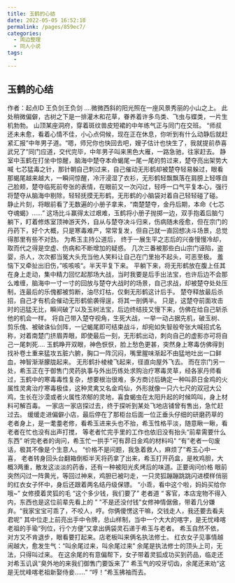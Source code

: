 ```yaml
---
title: 玉鹤的心结
date: 2022-05-05 16:52:18
permalink: /pages/859ec7/
categories:
  - 周边整理
  - 同人小说
tags:
  - 
---
```

## 玉鹤的心结
作者：起点ID 王负剑王负剑
....微微西斜的阳光照在一座风景秀丽的小山之上。 此处稍微偏僻，古树之下是一排灌木和花草，眷养着许多鸟类、飞虫与蝶类，一片生机勃勃。 山顶某座洞府，穿着斑纹兽皮短裙的中年练气正与同门在交班。 “师叔还未未愈，看着心情不佳，小心点伺候，现在正在休息，你听到有什么动静后就赶紧汇报”中年男子道。“嗯，师兄你也快回去吧，嫂子估计也快生了，我就提前恭喜武兄了”同门应道，交代完毕，中年男子叫来黑色大雁，一路急驰，往家赶去。 静室中玉鹤在打坐中惊醒，脑海中楚夺本命蝎尾一尾一尾的剪过来，楚夺亮出架势大喊 七芯猛毒之针，那针朝自己刺过来，自己催动无形鹤却被楚夺轻易躲过，眼看那蝎尾越来越大，一瞬间惊醒，冷汗浸湿了衣衫，无形鹤轻飘飘落在肩膀上轻啄自己脸颊，楚夺临死前夸张的表情，在眼前又一次闪过，轻呼一口气平复本心，强行将楚夺从脑海中剔除，轻轻抚摸无形鹤，无形鹤的小脑袋对着自己轻轻碰了碰。 静止片刻，将眼前看了无数遍的小册子拿来，“南楚楚夺，金丹后期，本命《七芯夺魂蝎》……” 这场比斗赢得太过艰难，玉鹤将小册子抛掷一边，双手抱着后脑勺躺下，盯着修炼室顶神游天外，自从与楚夺决斗归来，伤病随未痊愈，但在宗门的丹药下，好个大概，只是寒毒难产，常常复发，但自己就一直回想决斗场景，总觉得那里有些不对劲。 为希玉主持公道后， 终于一展生平之志后的兴奋慢慢冷却，取而代之得是空虚、伤病和不断增加的疑惑。 几次三番被那些白山宗门诬陷，盗婴，杀人，次次都当冤大头充当他人笑料让自己在门里抬不起头，可恶至极。 羞恼下又牵扯出旧伤，”咳咳咳“。半天平复下来。 平躺下来，将无形鹤放在腹上任其在身上走动，集中精力回忆起那场大战，当时我要是后手出法宝，也许后边不会那么难缠，脑海中一寸一寸的回放与楚夺大战时的场景，自己求战，却被楚夺处处压制，连最后的乐傀都被剪断，油尽灯枯，仅剩无形鹤这计后手。 楚夺释放最后杀招，自己才有机会催动无形鹤偷袭得逞，将其一剖俩半。 只是，这楚夺前面攻击时的迅猛无比，瞬间破了以及玉树法宝，后边终结技又慢下来，仿佛在给自己斩杀他的机会一样。 将自己带入楚夺视角，生死大战，一举一动占据先机，破玉树、剪乐傀、被破诛仙剑阵，一记蝎尾即可结束战斗，却宛如失智般夸张大喊招式名称，对着南楚门挤眉弄眼，即使最后一刻，无形鹤出动，刺向自己的虚影亦可将自己一尾刺死.... 玉鹤睁开双眼，神色恹恹，脸上愁色更甚，突然身上寒毒仿佛得到找补卷土重来猛攻五脏六腑，胸口一阵沉闷，嘴里腥味渐起不由猛地吐出一口鲜血，神智渐渐朦胧起来。 无形鹤扑棱棱飞起来，径直向屋外飞去。 而在宗门另一处，希玉正在于御售门灵药执事与外出历练处求购治疗寒毒灵草，经各家丹师看过，玉鹤中的寒毒毒性复杂，想要根治很难，多方商讨后确定一种叫昴日金鸡的火属性灵禽治疗寒毒极佳，这种灵禽又名金鸡仙，外形就像一只六七尺的双冠大公鸡，生长在沙漠或者火属性浓郁的灵地，喜食蝎虫在太阳升起的时候鸣叫，身上材料可解百毒。 一家店一家店探过去，终于探听到某处飞地店铺曾有售出，急忙赶过去。 缓缓走进偏僻小店，最后停在了那柜台后面一位正垂头仔细的研磨药草的老者身上，是一耄耋老修，看希玉进来头也不抬，希玉性格平淡，随意瞅一瞅，看老者在忙也没有出声打搅， 等老者忙完手里的工作也依旧没有抬头“前辈需要什么东西” 听完老者的询问，希玉忙一拱手“可有昴日金鸡的材料吗" “有”老者一句废话，极其不像是个生意人。 “价格不是问题，我急着救人，麻烦了”希玉心中一喜， 老者转身回头台翻箱倒柜半天将药拿了出来，希玉打开药盒，是枚鸡胆，大概3两重，散发这淡淡的药香，还有一种被阳光炙烤后的味道。正要询问价格 眼前突然闪过一阵黄光，等回过神来，鸡胆已被叼走，一只灵狐蹦蹦跳跳闪进模样俏丽的红衣女子怀中，身后还跟着两名结丹级保镖。 “小乖，看中这个啦，妈妈买给你哦~” 女修摸着灵狐的毛 “这个多少钱，我们要了” 老者道 “ 客官，本店宠物不得入内，东西也是这位前辈先看上的 ” "不是还没付钱"女修神情倨傲，带着几分嫌弃。“我家宝宝可乖了，不咬人，哼。你俩傻愣这干嘛，交钱走人，我还要去看夫君呢” 其中位走上前亮出手中令牌，总山样制，当中一个大大的喀字，是无忧峰喀老祖的手瑜“列位，行个方便”又拿出俩袋灵石递于希玉与老者。 希玉自然不依，对方又不肯退步，眼看要打起来。店老板叫来俩名执法修士。 红衣女子见事情越闹越大，愈发生气：“叫余尾过来，叫余尾过来” 余尾是执法修士的顶头上司，无法，只得叫过来。 在这余尾的有意偏帮下，女子带着灵狐成功买到药品，临走还对希玉讥讽“臭外地的来我们御售门要饭来了” 希玉气的咬牙切齿，余尾还来劝“这是无忧峰喀老祖新娶侍妾……” “哼！”希玉拂袖而去。
